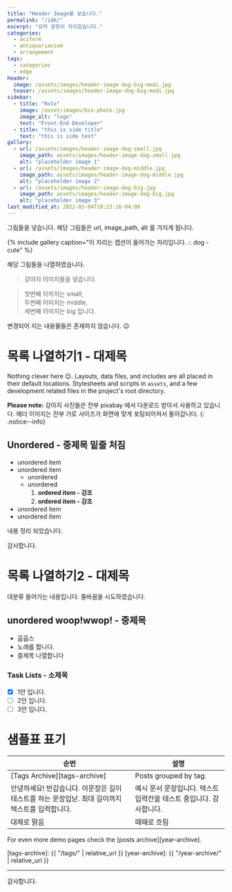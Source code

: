 ```yaml
---
title: "Header Image를 넣습니다."
permalink: "/idk/"
excerpt: "요약 문장이 자리잡습니다."
categories:
  - aciform
  - antiquarianism
  - arrangement
tags:
  - categories
  - edge
header:
  image: /assets/images/header-image-dog-big-modi.jpg
  teaser: /assets/images/header-image-dog-big-modi.jpg
sidebar:
  - title: "Role"
    image: /asset/images/bio-photo.jpg
    image_alt: "logo"
    text: "Front-End Developer"
  - title: "this is side title"
    text: "this is side text"
gallery:
  - url: /assets/images/header-image-dog-small.jpg
    image_path: assets/images/header-image-dog-small.jpg
    alt: "placeholder image 1"
  - url: /assets/images/header-image-dog-middle.jpg
    image_path: assets/images/header-image-dog-middle.jpg
    alt: "placeholder image 2"
  - url: /assets/images/header-image-dog-big.jpg
    image_path: assets/images/header-image-dog-big.jpg
    alt: "placeholder image 3"
last_modified_at: 2022-03-04T10:23:16-04:00
---
```

  그림들을 넣습니다. 해당 그림들은 url, image_path, alt 를 가지게 됩니다.

{% include gallery caption="이 자리는 캡션이 들어가는 자리입니다. :: dog - cute" %}


해당 그림들을 나열하였습니다.

> 강아지 이미지들을 넣습니다.

> 첫번째 이미지는 small,  
> 두번째 이미지는 middle,  
> 세번째 이미지는 big 입니다.  

변경되어 지는 내용물들은 존재하지 않습니다.  :wink:

# 목록 나열하기1 - 대제목

Nothing clever here :wink:. Layouts, data files, and includes are all placed in their default locations. Stylesheets and scripts in `assets`, and a few development related files in the project's root directory.

**Please note:** 강아지 사진들은 전부 pixabay 에서 다운로드 받아서 사용하고 있습니다. 헤더 이미지는 전부 가로 사이즈가 화면에 맞게 포팅되어져서 돌아갑니다.
{: .notice--info}

## Unordered - 중제목 밑줄 처짐

* unordered item
* unordered item 
  * unordered
  * unordered 
    1. **ordered item - 강조**
    2. **ordered item - 강조**
* unordered item
* unordered item

내용 정리 되었습니다.


감사합니다.

# 목록 나열하기2 - 대제목

대분류 들어가는 내용입니다.  줄바꿈을 시도하였습니다.

## unordered woop!wwop! - 중제목

- 웁웁스 
- 노래를 합니다.
- 중제목 나열합니다

### Task Lists - 소제목

- [x] 1안 입니다.
- [ ] 2안 입니다.
- [ ] 3안 입니다.

# 샘플표 표기

| 순번                                        | 설명                                           |
| ------------------------------------------- | ----------------------------------------------------- |
| [Tags Archive][tags-archive] | Posts grouped by tag. |
| 안녕하세요! 반갑습니다. 이문장은 길이 테스트를 하는 문장입낟. 최대 길이까지 텍스트를 입력합니다. | 예시 문서 문장입니다. 텍스트 입력칸을 테스트 중입니다. 감사합니다. |
| 대체로 맑음 | 때때로 흐림 |

For even more demo pages check the [posts archive][year-archive].

[tags-archive]: {{ "/tags/" | relative_url }}
[year-archive]: {{ "/year-archive/" | relative_url }}

--- 
감사합니다.




